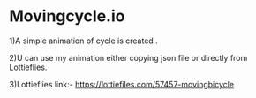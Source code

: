 # Movingcycle.io
1)A simple animation of cycle is created .

2)U can use my animation either copying json file or directly from Lottieflies.

3)Lottieflies link:- https://lottiefiles.com/57457-movingbicycle
